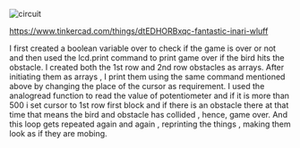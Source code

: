 
![circuit](https://github.com/m0h1t19/Awesome_Robotics_Club_-Mohit-Choudhary-_-230658-/assets/139625998/cdf60223-c834-49b0-b993-2dd6e35e0e45)


https://www.tinkercad.com/things/dtEDHORBxqc-fantastic-inari-wluff

I first created a boolean variable over to check if the game is over or not and then used the lcd.print command to print game over if the bird hits the obstacle.
I created both the 1st row and 2nd row obstacles as arrays. After initiating them as arrays , I print them using the same command mentioned above by changing the place of the cursor as requirement.
I used the analogread function to read the value of potentiometer and if it is more than 500 i set cursor to 1st row first block and if there is an obstacle there at that time that means the bird and obstacle has collided , hence, game over.
And this loop gets repeated again and again , reprinting the things , making them look as if they are mobing.
